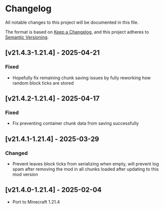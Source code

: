 # Changelog
All notable changes to this project will be documented in this file.

The format is based on [Keep a Changelog](https://keepachangelog.com/en/1.0.0/),
and this project adheres to [Semantic Versioning](https://semver.org/spec/v2.0.0.html).

## [v21.4.3-1.21.4] - 2025-04-21
### Fixed
- Hopefully fix remaining chunk saving issues by fully reworking how random block ticks are stored 

## [v21.4.2-1.21.4] - 2025-04-17
### Fixed
- Fix preventing container chunk data from saving successfully

## [v21.4.1-1.21.4] - 2025-03-29
### Changed
- Prevent leaves block ticks from serializing when empty, will prevent log spam after removing the mod in all chunks loaded after updating to this mod version

## [v21.4.0-1.21.4] - 2025-02-04
- Port to Minecraft 1.21.4
